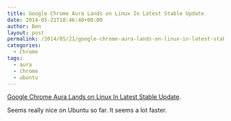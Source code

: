 ```yaml
---
title: Google Chrome Aura Lands on Linux In Latest Stable Update
date: 2014-05-21T18:46:48+00:00
author: Ben
layout: post
permalink: /2014/05/21/google-chrome-aura-lands-on-linux-in-latest-stable-update/
categories:
  - Chrome
tags:
  - aura
  - chrome
  - ubuntu
---
```

[Google Chrome Aura Lands on Linux In Latest Stable Update](http://www.omgubuntu.co.uk/2014/05/google-chrome-35-linux-arrives-aura).

Seems really nice on Ubuntu so far. It seems a lot faster.